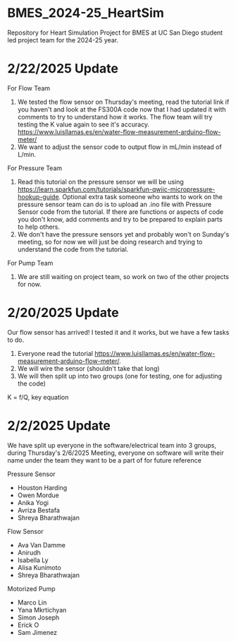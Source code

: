 # BMES_2024-25_HeartSim
Repository for Heart Simulation Project for BMES at UC San Diego student led project team for the 2024-25 year. 

# 2/22/2025 Update

For Flow Team
1. We tested the flow sensor on Thursday's meeting, read the tutorial link if you haven't and look at the FS300A code now that I had updated it with comments to try to understand how it works. The flow team will try testing the K value again to see it's accuracy. https://www.luisllamas.es/en/water-flow-measurement-arduino-flow-meter/ 
2. We want to adjust the sensor code to output flow in mL/min instead of L/min.

For Pressure Team
1. Read this tutorial on the pressure sensor we will be using https://learn.sparkfun.com/tutorials/sparkfun-qwiic-micropressure-hookup-guide. Optional extra task someone who wants to work on the pressure sensor team can do is to upload an .ino file with Pressure Sensor code from the tutorial. If there are functions or aspects of code you don't know, add comments and try to be prepared to explain parts to help others.
2. We don't have the pressure sensors yet and probably won't on Sunday's meeting, so for now we will just be doing research and trying to understand the code from the tutorial.

For Pump Team
1. We are still waiting on project team, so work on two of the other projects for now.

# 2/20/2025 Update 

Our flow sensor has arrived! I tested it and it works, but we have a few tasks to do.
1. Everyone read the tutorial https://www.luisllamas.es/en/water-flow-measurement-arduino-flow-meter/.
2. We will wire the sensor (shouldn't take that long)
3. We will then split up into two groups (one for testing, one for adjusting the code)

K = f/Q, key equation

# 2/2/2025 Update 
We have split up everyone in the software/electrical team into 3 groups, during Thursday's 2/6/2025 Meeting, everyone on software will write their name under the team they want to be a part of for future reference

Pressure Sensor
- Houston Harding
- Owen Mordue
- Anika Yogi
- Avriza Bestafa
- Shreya Bharathwajan


Flow Sensor 
- Ava Van Damme
- Anirudh
- Isabella Ly
- Alisa Kunimoto
- Shreya Bharathwajan

Motorized Pump
- Marco Lin
- Yana Mkrtichyan
- Simon Joseph
- Erick O
- Sam Jimenez
